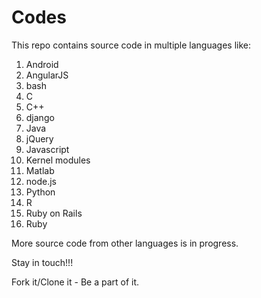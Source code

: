 Codes
=====

This repo contains source code in multiple languages like:

1. Android
2. AngularJS
3. bash
4. C
5. C++
6. django
7. Java
8. jQuery
9. Javascript
10. Kernel modules
11. Matlab
12. node.js
13. Python
14. R
15. Ruby on Rails
16. Ruby

More source code from other languages is in progress.

Stay in touch!!!

Fork it/Clone it - Be a part of it.
